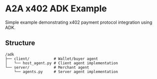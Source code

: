 # A2A x402 ADK Example

Simple example demonstrating x402 payment protocol integration using ADK.

## Structure
```
/adk
├── client/           # Wallet/buyer agent
│   └── host_agent.py # Client agent implementation
└── server/           # Merchant agent
    └── agents.py     # Server agent implementation
```

